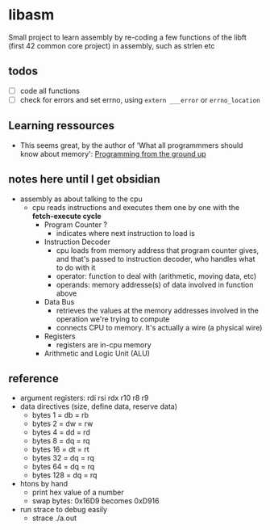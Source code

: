 # libasm
Small project to learn assembly by re-coding a few functions of the libft (first 42 common core project) in assembly, such as strlen etc

## todos
- [ ] code all functions
- [ ] check for errors and set errno, using `extern ___error` or `errno_location`

## Learning ressources
- This seems great, by the author of 'What all programmmers should know about memory': [Programming from the ground up](https://people.freebsd.org/~lstewart/articles/programming_from_the_ground_up.pdf)

## notes here until I get obsidian
- assembly as about talking to the cpu
    - cpu reads instructions and executes them one by one with the **fetch-execute cycle**
        - Program Counter ?
            - indicates where next instruction to load is
        - Instruction Decoder
            - cpu loads from memory address that program counter gives, and that's passed to instruction decoder, who handles what to do with it
            - operator: function to deal with (arithmetic, moving data, etc)
            - operands: memory addresse(s) of data involved in function above
        - Data Bus
            - retrieves the values at the memory addresses involved in the operation we're trying to compute
            - connects CPU to memory. It's actually a wire (a physical wire)
        - Registers
            - registers are in-cpu memory
        - Arithmetic and Logic Unit (ALU)
## reference
-  argument registers: rdi   rsi   rdx   r10   r8    r9 
- data directives (size, define data, reserve data)
    - bytes 1 = db = rb
    - bytes 2 = dw = rw
    - bytes 4 = dd = rd
    - bytes 8 = dq = rq
    - bytes 16 = dt = rt
    - bytes 32 = dq = rq
    - bytes 64 = dq = rq
    - bytes 128 = dq = rq
- htons by hand
    - print hex value of a number
    - swap bytes: 0x16D9 becomes 0xD916
- run strace to debug easily
    - strace ./a.out
